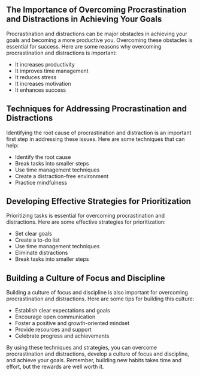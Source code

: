 
The Importance of Overcoming Procrastination and Distractions in Achieving Your Goals
-------------------------------------------------------------------------------------

Procrastination and distractions can be major obstacles in achieving your goals and becoming a more productive you. Overcoming these obstacles is essential for success. Here are some reasons why overcoming procrastination and distractions is important:

* It increases productivity
* It improves time management
* It reduces stress
* It increases motivation
* It enhances success

Techniques for Addressing Procrastination and Distractions
----------------------------------------------------------

Identifying the root cause of procrastination and distraction is an important first step in addressing these issues. Here are some techniques that can help:

* Identify the root cause
* Break tasks into smaller steps
* Use time management techniques
* Create a distraction-free environment
* Practice mindfulness

Developing Effective Strategies for Prioritization
--------------------------------------------------

Prioritizing tasks is essential for overcoming procrastination and distractions. Here are some effective strategies for prioritization:

* Set clear goals
* Create a to-do list
* Use time management techniques
* Eliminate distractions
* Break tasks into smaller steps

Building a Culture of Focus and Discipline
------------------------------------------

Building a culture of focus and discipline is also important for overcoming procrastination and distractions. Here are some tips for building this culture:

* Establish clear expectations and goals
* Encourage open communication
* Foster a positive and growth-oriented mindset
* Provide resources and support
* Celebrate progress and achievements

By using these techniques and strategies, you can overcome procrastination and distractions, develop a culture of focus and discipline, and achieve your goals. Remember, building new habits takes time and effort, but the rewards are well worth it.
